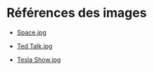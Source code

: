 # Références des images

* [Space.jpg](https://www.google.co.th/url?sa=i&rct=j&q=&esrc=s&source=images&cd=&cad=rja&uact=8&ved=0ahUKEwjo2vqEuZTUAhWEvbwKHeBpBpMQjRwIBw&url=https%3A%2F%2Fwww.pexels.com%2Fsearch%2Fspace%2F&psig=AFQjCNGttd-HEHNRQarLupoE7SkMQTCKdA&ust=1496124718918895)

* [Ted Talk.jpg](https://www.google.co.th/url?sa=i&rct=j&q=&esrc=s&source=images&cd=&cad=rja&uact=8&ved=0ahUKEwjSgo-NpJTUAhXBQY8KHWh5DvsQjRwIBw&url=https%3A%2F%2Fwww.ted.com%2Ftalks%2Felon_musk_the_mind_behind_tesla_spacex_solarcity&psig=AFQjCNEAew7YnG-FyDFS3cgJa8PArfLZyA&ust=1496118555222515)

* [Tesla Show.jpg](https://www.google.co.th/url?sa=i&rct=j&q=&esrc=s&source=images&cd=&cad=rja&uact=8&ved=0ahUKEwjsmsvJuZTUAhVGtY8KHTlNDl4QjRwIBw&url=http%3A%2F%2Fwww.businessinsider.com%2Felon-musk-borrows-150-million-to-buy-tesla-2013-5&psig=AFQjCNFP_eeKS-twusRdqjm7JB48tCc-Hw&ust=1496124859534162)